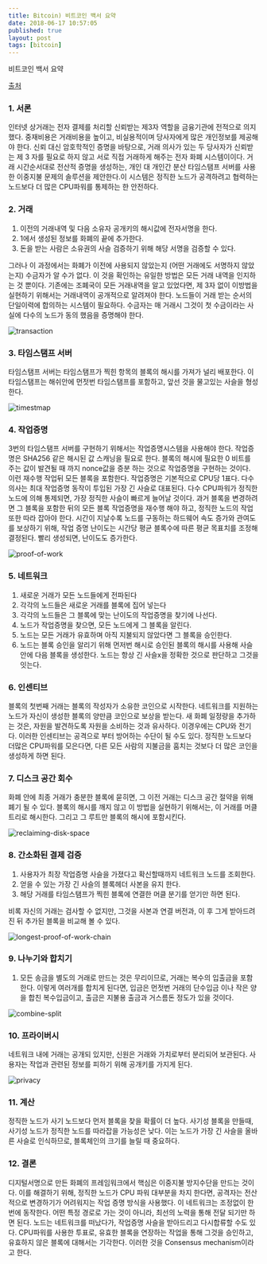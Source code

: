 ```yaml
---
title: Bitcoin) 비트코인 백서 요약
date: 2018-06-17 10:57:05
published: true
layout: post
tags: [bitcoin]
---
```


비트코인 백서 요약

[출처](https://bitcoin.org/bitcoin.pdf)

### 1. 서론

인터넷 상거래는 전자 결제를 처리할 신뢰받는 제3자 역할을 금융기관에 전적으로 의지했다. 중재비용은 거래비용을 높이고, 비실용적이며 당사자에게 많은 개인정보를 제공해야 한다. 신뢰 대신 암호학적인 증명을 바탕으로, 거래 의사가 있는 두 당사자가 신뢰받는 제 3 자를 필요로 하지 않고 서로 직접 거래하게 해주는 전자 화폐 시스템이이다. 거래 시간순서대로 전산적 증명을 생성하는, 개인 대 개인간 분산 타임스탬프 서버를 사용한 이중지불 문제의 솔루션을 제안한다.이 시스템은 정직한 노드가 공격하려고 협력하는 노드보다 더 많은 CPU파워를 통제하는 한 안전하다.

### 2. 거래

   1. 이전의 거래내역 및 다음 소유자 공개키의 해시값에 전자서명을 한다.
   2. 1에서 생성된 정보를 화폐의 끝에 추가한다.
   3. 돈을 받는 사람은 소유권의 사슬 검증하기 위해 해당 서명을 검증할 수 있다.

그러나 이 과정에서는 화폐가 이전에 사용되지 않았는지 (어떤 거래에도 서명하지 않았는지) 수금자가 알 수가 없다. 이 것을 확인하는 유일한 방법은 모든 거래 내역을 인지하는 것 뿐이다. 기존에는 조폐국이 모든 거래내역을 알고 있었다면, 제 3자 없이 이방법을 실현하기 위해서는 거래내역이 공개적으로 알려져야 한다. 노드들이 거래 받는 순서의 단일이력에 합의하는 시스템이 필요하다. 수금자는 매 거래시 그것이 첫 수금이라는 사실에 다수의 노드가 동의 했음을 증명해야 한다.

![transaction](../../../../2018/06/transaction.png)

### 3. 타임스탬프 서버
타임스탬프 서버는 타임스탬프가 찍힌 항목의 블록의 해시를 가져가 널리 배포한다. 이 타임스탬프는 해쉬안에 먼젓번 타임스탬프를 포함하고, 앞선 것을 물고있는 사슬을 형성한다.

![timestmap](../../../../2018/06/timestamp.png)

### 4. 작업증명
3번의 타임스탬프 서버를 구현하기 위해서는 작업증명시스템을 사용해야 한다. 작업증명은 SHA256 같은 해시된 값 스캐닝을 필요로 한다.  블록의 해시에 필요한 0 비트를 주는 값이 발견될 때 까지 nonce값을 증분 하는 것으로 작업증명을 구현하는 것이다. 이런 재수행 작업뒤 모든 블록을 포함한다.
작업증명은 기본적으로 CPU당 1표다. 다수의사는 최대 작업증명 동작이 투입된 가장 긴 사슬로 대표된다. 다수 CPU파워가 정직한 노드에 의해 통제되면, 가장 정직한 사슬이 빠르게 늘어날 것이다. 과거 블록을 변경하려면 그 블록을 포함한 뒤의 모든 블록 작업증명을 재수행 해야 하고, 정직한 노드의 작업 또한 따라 잡아야 한다.
시간이 지날수록 노드를 구동하는 하드웨어 속도 증가와 관여도를 보상하기 위해, 작업 증명 난이도는 시간당 평균 블록수에 따른 평균 목표치를 조정해 결정된다. 빨리 생성되면, 난이도도 증가한다.

![proof-of-work](../../../../2018/06/proof-of-work.png)


### 5. 네트워크
 1. 새로운 거래가 모든 노드들에게 전파된다
 2. 각각의 노드들은 새로운 거래를 블록에 집어 넣는다
 3. 각각의 노드들은 그 블록에 맞는 난이도의 작업증명을 찾기에 나선다.
 4. 노드가 작업증명을 찾으면, 모든 노드에게 그 블록을 알린다.
 5. 노드는 모든 거래가 유효하며 아직 지불되지 않았다면 그 블록을 승인한다.
 6. 노드는 블록 승인을 알리기 위해 먼저번 해시로 승인된 블록의 해시를 사용해 사슬안에 다음 블록을 생성한다. 노드는 항상 긴 사슬x을 정확한 것으로 판단하고 그것을 잇는다.

### 6. 인센티브
블록의 첫번째 거래는 블록의 작성자가 소유한 코인으로 시작한다. 네트워크를 지원하는 노드가 자신이 생성한 블록의 양만큼 코인으로 보상을 받는다. 새 화폐 일정량을 추가하는 것은, 자원을 발견하도록 자원을 소비하는 것과 유사하다. 이경우에는 CPU와 전기다. 이러한 인센티브는 공격으로 부터 방어하는 수단이 될 수도 있다. 정직한 노드보다 더많은 CPU파워를 모은다면,  다른 모든 사람의 지불금을 훔치는 것보다 더 많은 코인을 생성하게 하면 된다.

### 7. 디스크 공간 회수
화폐 안에 최종 거래가 충분한 블록에 묻히면, 그 이전 거래는 디스크 공간 절약을 위해 폐기 될 수 있다. 블록의 해시를 깨지 않고 이 방법을 실현하기 위해서는, 이 거래를 머클트리로 해시한다. 그리고 그 루트만 블록의 해시에 포함시킨다.

![reclaiming-disk-space](../../../../2018/06/reclaiming-disk-space.png)

### 8. 간소화된 결제 검증
1. 사용자가 최장 작업증명 사슬을 가졌다고 확신할때까지 네트워크 노드를 조회한다.
2. 얻을 수 있는 가장 긴 사슬의 블록헤더 사본을 유지 한다.
3. 해당 거래를 타임스탬프가 찍힌 블록에 연결한 머클 분기를 얻기만 하면 된다.

비록 자신의 거래는 검사할 수 없지만, 그것을 사본과 연결 버전과, 이 후 그게 받아드려진 뒤 추가된 블록을 비교해 볼 수 있다.

![longest-proof-of-work-chain](../../../../2018/06/chain.png)

### 9. 나누기와 합치기
1. 모든 송금을 별도의 거래로 만드는 것은 무리이므로, 거래는 복수의 입출금을 포함한다. 이렇게 여러개를 합치게 된다면, 입금은 먼젓번 거래의 단수입금 이나 작은 양을 합친 복수입금이고, 출금은 지불용 출금과 거스름돈 정도가 있을 것이다.

![combine-split](../../../../2018/06/combine-split.png)

### 10. 프라이버시
네트워크 내에 거래는 공개되 있지만, 신원은 거래와 가치로부터 분리되어 보관된다. 사용자는 작업과 관련된 정보를 피하기 위해 공개키를 가지게 된다.

![privacy](../../../../2018/06/privacy.png)

### 11. 계산
정직한 노드가 사기 노드보다 먼저 블록을 찾을 확률이 더 높다. 사기성 블록을 만들때, 사기성 노드가 정직한 노드를 따라잡을 가능성은 낮다. 이는 노드가 가장 긴 사슬을 올바른 사슬로 인식하므로, 블록체인의 크기를 늘릴 때 중요하다.

### 12. 결론
디지털서명으로 만든 화폐의 프레임워크에서 핵심은 이중지불 방지수단을 만드는 것이다. 이를 해결하기 위해, 정직한 노드가 CPU 파워 대부분을 차지 한다면,  공격자는 전산적으로 변경하기가 어려워지는 작업 증명  방식을 사용했다. 이 네트워크는 조정없이 한번에 동작한다. 어떤 특정 경로로 가는 것이 아니라, 최선의 노력을 통해 전달 되기만 하면 된다. 노드는 네트워크를 떠났다가, 작업증명 사슬을 받아드리고 다시합류할 수도 있다. CPU파워를 사용한 투표로, 유효한 블록을 연장하는 작업을 통해 그것을 승인하고, 유효하지 않은 블록에 대해서는 기각한다. 이러한 것을 Consensus mechanism이라고 한다.
